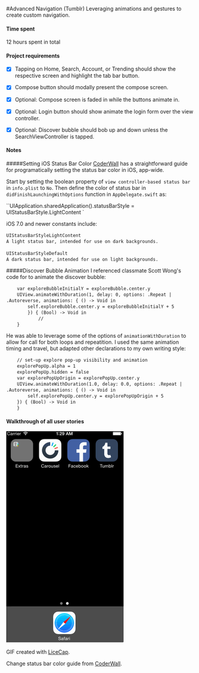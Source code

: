 #Advanced Navigation (Tumblr)
Leveraging animations and gestures to create custom navigation.

#### Time spent
12 hours spent in total

#### Project requirements
- [x] Tapping on Home, Search, Account, or Trending should show the respective screen and highlight the tab bar button.
- [x] Compose button should modally present the compose screen.
- [x] Optional: Compose screen is faded in while the buttons animate in.
- [x] Optional: Login button should show animate the login form over the view controller.
- [x] Optional: Discover bubble should bob up and down unless the SearchViewController is tapped.


#### Notes
#####Setting iOS Status Bar Color
[CoderWall](https://coderwall.com/p/dyqrfa/customize-navigation-bar-appearance-with-swift) has a straightforward guide for programatically setting the status bar color in iOS, app-wide.

Start by setting the boolean property of `view controller-based status bar`  in  `info.plist` to `No`. Then define the color of status bar in `didFinishLaunchingWithOptions` function in `AppDelegate.swift` as:

``UIApplication.sharedApplication().statusBarStyle = UIStatusBarStyle.LightContent
`

iOS 7.0 and newer constants include:

	UIStatusBarStyleLightContent
	A light status bar, intended for use on dark backgrounds.
	
	UIStatusBarStyleDefault
	A dark status bar, intended for use on light backgrounds.
	
#####Discover Bubble Animation
I referenced classmate Scott Wong's code for to animate the discover bubble:

        var exploreBubbleInitialY = exploreBubble.center.y
        UIView.animateWithDuration(1, delay: 0, options: .Repeat | .Autoreverse, animations: { () -> Void in
            self.exploreBubble.center.y = exploreBubbleInitialY + 5
            }) { (Bool) -> Void in
                //
        }

He was able to leverage some of the options of `animationWithDuration` to allow for call for both loops and repeatition. I used the same animation timing and travel, but adapted other declarations to my own writing style:

        // set-up explore pop-up visibility and animation
        explorePopUp.alpha = 1
        explorePopUp.hidden = false
        var explorePopUpOrigin = explorePopUp.center.y
        UIView.animateWithDuration(1.0, delay: 0.0, options: .Repeat | .Autoreverse, animations: { () -> Void in
            self.explorePopUp.center.y = explorePopUpOrigin + 5
        }) { (Bool) -> Void in
        }


#### Walkthrough of all user stories

![Video Walkthrough](tumblr.gif)

GIF created with [LiceCap](http://www.cockos.com/licecap/).

Change status bar color guide from [CoderWall](https://coderwall.com/p/dyqrfa/customize-navigation-bar-appearance-with-swift).
